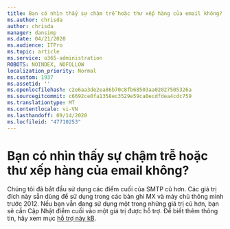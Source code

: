 ```yaml
---
title: Bạn có nhìn thấy sự chậm trễ hoặc thư xếp hàng của email không?
ms.author: chrisda
author: chrisda
manager: dansimp
ms.date: 04/21/2020
ms.audience: ITPro
ms.topic: article
ms.service: o365-administration
ROBOTS: NOINDEX, NOFOLLOW
localization_priority: Normal
ms.custom: 1937
ms.assetid: ''
ms.openlocfilehash: c2e6aa3de2ea86b70c8fb68503aa02027505326a
ms.sourcegitcommit: c6692ce0fa1358ec3529e59ca0ecdfdea4cdc759
ms.translationtype: MT
ms.contentlocale: vi-VN
ms.lasthandoff: 09/14/2020
ms.locfileid: "47710253"
---
```

# <a name="are-you-seeing-email-delays-or-queued-mail"></a>Bạn có nhìn thấy sự chậm trễ hoặc thư xếp hàng của email không?

Chúng tôi đã bắt đầu sử dụng các điểm cuối của SMTP cũ hơn. Các giá trị đích này sẵn dùng để sử dụng trong các bản ghi MX và máy chủ thông minh trước 2012. Nếu bạn vẫn đang sử dụng một trong những giá trị cũ hơn, bạn sẽ cần Cập Nhật điểm cuối vào một giá trị được hỗ trợ. Để biết thêm thông tin, hãy xem mục [hỗ trợ này kB](https://support.microsoft.com/help/4057301/attr35-response-code-when-mail-is-sent-to-eop-exo).
